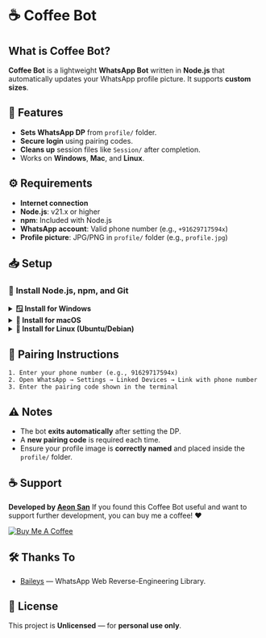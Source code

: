 # ☕ **Coffee Bot**

## What is Coffee Bot?
**Coffee Bot** is a lightweight **WhatsApp Bot** written in **Node.js** that automatically updates your WhatsApp profile picture. It supports **custom sizes**.

## 🚀 **Features**

- **Sets WhatsApp DP** from `profile/` folder.
- **Secure login** using pairing codes.
- **Cleans up** session files like `Session/` after completion.
- Works on **Windows**, **Mac**, and **Linux**.

## ⚙️ **Requirements**

- **Internet connection**
- **Node.js**: v21.x or higher
- **npm**: Included with Node.js
- **WhatsApp account**: Valid phone number (e.g., `+91629717594x`)
- **Profile picture**: JPG/PNG in `profile/` folder (e.g., `profile.jpg`)

## 📥 **Setup**

### 🔧 **Install Node.js, npm, and Git**

<details>
  <summary><strong>🪟 Install for Windows</strong></summary>

#### 1. Install Node.js
- Download and install Node.js from: [https://nodejs.org](https://nodejs.org)

#### 2. Install Git (Optional, if you don't have Git installed)
- Download and install Git from: [https://git-scm.com/downloads](https://git-scm.com/downloads)

#### 3. Verify Installation
```bash
node -v
npm -v
git --version
```

#### 4. Clone the Repository
```bash
git clone https://github.com/Aeon-San/Coffee.git
cd Coffee
```

#### 5. Install Dependencies
```bash
npm install
```

#### 6. Configure Settings
Create or edit the `settings.js` file with the following content:
```javascript
module.exports = {
  auth: "pairing",
  sessionFile: "./Session",
  BotName: "Coffee Bot",
  additionalConfig: { proxy: null, retryCount: 5 },
};
```

#### 7. Add Profile Picture
Place a JPG or PNG file inside the `profile/` folder (e.g. `profile.jpg`).

#### 8. Start the Bot
```bash
npm start
```
</details>

<details>
  <summary><strong>🍏 Install for macOS</strong></summary>

#### 1. Install Node.js
- Install Node.js using Homebrew:
  ```bash
  brew install node
  ```
  Or download from: [https://nodejs.org](https://nodejs.org)

#### 2. Install Git (Optional, if you don't have Git installed)
- Install Git using Homebrew:
  ```bash
  brew install git
  ```

#### 3. Verify Installation
```bash
node -v
npm -v
git --version
```

#### 4. Clone the Repository
```bash
git clone https://github.com/Aeon-San/Coffee.git
cd Coffee
```

#### 5. Install Dependencies
```bash
npm install
```

#### 6. Configure Settings
Create or edit the `settings.js` file with the following content:
```javascript
module.exports = {
  auth: "pairing",
  sessionFile: "./Session",
  BotName: "Coffee Bot",
  additionalConfig: { proxy: null, retryCount: 5 },
};
```

#### 7. Add Profile Picture
Place a JPG or PNG file inside the `profile/` folder (e.g. `profile.jpg`).

#### 8. Start the Bot
```bash
npm start
```
</details>

<details>
  <summary><strong>🐧 Install for Linux (Ubuntu/Debian)</strong></summary>

#### 1. Install Node.js & npm
```bash
sudo apt update
sudo apt install nodejs npm
```
Or install via NVM:
```bash
curl -o- https://raw.githubusercontent.com/nvm-sh/nvm/v0.39.5/install.sh | bash
source ~/.bashrc
nvm install 16
```

#### 2. Install Git (Optional, if you don't have Git installed)
```bash
sudo apt install git
```

#### 3. Verify Installation
```bash
node -v
npm -v
git --version
```

#### 4. Clone the Repository
```bash
git clone https://github.com/Aeon-San/Coffee.git
cd Coffee
```

#### 5. Install Dependencies
```bash
npm install
```

#### 6. Configure Settings
Create or edit the `settings.js` file with the following content:
```javascript
module.exports = {
  auth: "pairing",
  sessionFile: "./Session",
  BotName: "Coffee",
  additionalConfig: { proxy: null, retryCount: 5 },
};
```

#### 7. Add Profile Picture
Place a JPG or PNG file inside the `profile/` folder (e.g. `profile.jpg`).

#### 8. Start the Bot
```bash
npm start
```
</details>

## 🔑 **Pairing Instructions**

```text
1. Enter your phone number (e.g., 91629717594x)
2. Open WhatsApp → Settings → Linked Devices → Link with phone number
3. Enter the pairing code shown in the terminal
```

## ⚠️ **Notes**

- The bot **exits automatically** after setting the DP.
- A **new pairing code** is required each time.
- Ensure your profile image is **correctly named** and placed inside the `profile/` folder.


## ☕ **Support**
**Developed by [Aeon San](https://github.com/Aeon-San)**
If you found this Coffee Bot useful and want to support further development, you can buy me a coffee! ❤️

[![Buy Me A Coffee](https://img.buymeacoffee.com/button-api/?text=Buy%20me%20a%20Coffee&emoji=☕&slug=aeonsan&button_colour=BD5FFF&font_colour=ffffff&font_family=Comic&outline_colour=000000&coffee_colour=FFDD00)](https://www.buymeacoffee.com/aeonsan)


## 🛠️ Thanks To

- [Baileys](https://github.com/WhiskeySockets/Baileys) — WhatsApp Web Reverse-Engineering Library.


## 📝 **License**

This project is **Unlicensed** — for **personal use only**.



